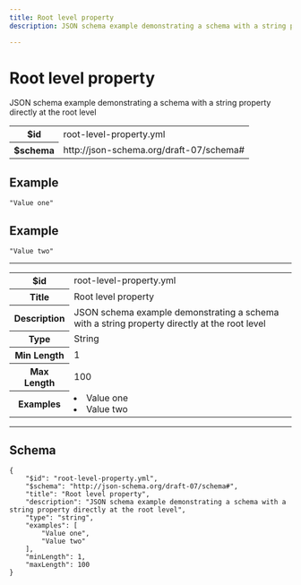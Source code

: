 ```yaml
---
title: Root level property
description: JSON schema example demonstrating a schema with a string property directly at the root level

---
```



# Root level property

<p>JSON schema example demonstrating a schema with a string property directly at the root level</p>

<table>
<tbody>
<tr><th>$id</th><td>root-level-property.yml</td></tr>
<tr><th>$schema</th><td>http://json-schema.org/draft-07/schema#</td></tr>
</tbody>
</table>



## Example



```
"Value one"
```


## Example



```
"Value two"
```



<hr />




<table class="jssd-property-table">
  <tbody>
    <tr>
      <th>$id</th>
      <td colspan="2">root-level-property.yml</td>
    </tr>
    <tr>
      <th>Title</th>
      <td colspan="2">Root level property</td>
    </tr>
    <tr>
      <th>Description</th>
      <td colspan="2">JSON schema example demonstrating a schema with a string property directly at the root level</td>
    </tr>
    <tr><th>Type</th><td colspan="2">String</td></tr>
    <tr>
      <th>Min Length</th>
      <td colspan="2">1</td>
    </tr><tr>
      <th>Max Length</th>
      <td colspan="2">100</td>
    </tr><tr>
      <th>Examples</th>
      <td colspan="2"><li>Value one</li><li>Value two</li></td>
    </tr>
  </tbody>
</table>









<hr />

## Schema
```
{
    "$id": "root-level-property.yml",
    "$schema": "http://json-schema.org/draft-07/schema#",
    "title": "Root level property",
    "description": "JSON schema example demonstrating a schema with a string property directly at the root level",
    "type": "string",
    "examples": [
        "Value one",
        "Value two"
    ],
    "minLength": 1,
    "maxLength": 100
}
```


